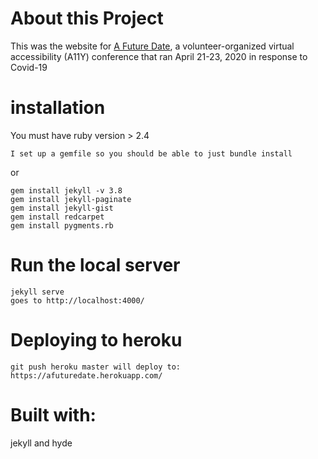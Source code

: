 # About this Project
This was the website for [A Future Date](https://web.archive.org/web/20200722051402/https://afuturedate.herokuapp.com/), a volunteer-organized virtual accessibility (A11Y) conference that ran April 21-23, 2020 in response to Covid-19

# installation
You must have ruby version > 2.4
```
I set up a gemfile so you should be able to just bundle install
```
or
```
gem install jekyll -v 3.8
gem install jekyll-paginate
gem install jekyll-gist
gem install redcarpet
gem install pygments.rb
```
# Run the local server
```
jekyll serve
goes to http://localhost:4000/
```

# Deploying to heroku
```
git push heroku master will deploy to: https://afuturedate.herokuapp.com/
```

# Built with:
jekyll and hyde
